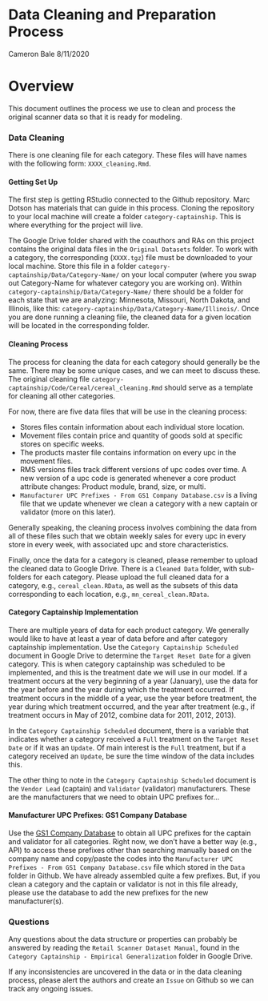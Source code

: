 Data Cleaning and Preparation Process
================
Cameron Bale
8/11/2020

# Overview

This document outlines the process we use to clean and process the
original scanner data so that it is ready for modeling.

### Data Cleaning

There is one cleaning file for each category. These files will have
names with the following form: `XXXX_cleaning.Rmd`.

#### Getting Set Up

The first step is getting RStudio connected to the Github repository.
Marc Dotson has materials that can guide in this process. Cloning the
repository to your local machine will create a folder
`category-captainship`. This is where everything for the project will
live.

The Google Drive folder shared with the coauthors and RAs on this
project contains the original data files in the `Original Datasets`
folder. To work with a category, the corresponding (`XXXX.tgz`) file
must be downloaded to your local machine. Store this file in a folder
`category-captainship/Data/Category-Name/` on your local computer (where
you swap out Category-Name for whatever category you are working on).
Within `category-captainship/Data/Category-Name/` there should be a
folder for each state that we are analyzing: Minnesota, Missouri, North
Dakota, and Illinois, like this:
`category-captainship/Data/Category-Name/Illinois/`. Once you are done
running a cleaning file, the cleaned data for a given location will be
located in the corresponding folder.  

#### Cleaning Process

The process for cleaning the data for each category should generally be
the same. There may be some unique cases, and we can meet to discuss
these. The original cleaning file
`category-captainship/Code/Cereal/cereal_cleaning.Rmd` should serve as a
template for cleaning all other categories.

For now, there are five data files that will be use in the cleaning
process:

  - Stores files contain information about each individual store
    location.
  - Movement files contain price and quantity of goods sold at specific
    stores on specific weeks.
  - The products master file contains information on every upc in the
    movement files.
  - RMS versions files track different versions of upc codes over time.
    A new version of a upc code is generated whenever a core product
    attribute changes: Product module, brand, size, or multi.
  - `Manufacturer UPC Prefixes - From GS1 Company Database.csv` is a
    living file that we update whenever we clean a category with a new
    captain or validator (more on this later).

Generally speaking, the cleaning process involves combining the data
from all of these files such that we obtain weekly sales for every upc
in every store in every week, with associated upc and store
characteristics.

Finally, once the data for a category is cleaned, please remember to
upload the cleaned data to Google Drive. There is a `Cleaned Data`
folder, with sub-folders for each category. Please upload the full
cleaned data for a category, e.g., `cereal_clean.RData`, as well as the
subsets of this data corresponding to each location, e.g.,
`mn_cereal_clean.RData`.

#### Category Captainship Implementation

There are multiple years of data for each product category. We generally
would like to have at least a year of data before and after category
captainship implementation. Use the `Category Captainship Scheduled`
document in Google Drive to determine the `Target Reset Date` for a
given category. This is when category captainship was scheduled to be
implemented, and this is the treatment date we will use in our model. If
a treatment occurs at the very beginning of a year (January), use the
data for the year before and the year during which the treatment
occurred. If treatment occurs in the middle of a year, use the year
before treatment, the year during which treatment occurred, and the year
after treatment (e.g., if treatment occurs in May of 2012, combine data
for 2011, 2012, 2013).

In the `Category Captainship Scheduled` document, there is a variable
that indicates whether a category received a `Full` treatment on the
`Target Reset Date` or if it was an `Update`. Of main interest is the
`Full` treatment, but if a category received an `Update`, be sure the
time window of the data includes this.

The other thing to note in the `Category Captainship Scheduled` document
is the `Vendor Lead` (captain) and `Validator` (validator)
manufacturers. These are the manufacturers that we need to obtain UPC
prefixes for…

#### Manufacturer UPC Prefixes: GS1 Company Database

Use the [GS1 Company
Database](https://www.gs1us.org/tools/gs1-company-database-gepir) to
obtain all UPC prefixes for the captain and validator for all
categories. Right now, we don’t have a better way (e.g., API) to access
these prefixes other than searching manually based on the company name
and copy/paste the codes into the `Manufacturer UPC Prefixes - From GS1
Company Database.csv` file which  stored in the `Data` folder in Github.
We have already assembled quite a few prefixes. But, if you clean a
category and the captain or validator is not in this file already,
please use the database to add the new prefixes for the new
manufacturer(s).

### Questions

Any questions about the data structure or properties can probably be
answered by reading the `Retail Scanner Dataset Manual`, found in the
`Category Captainship - Empirical Generalization` folder in Google
Drive.

If any inconsistencies are uncovered in the data or in the data cleaning
process, please alert the authors and create an `Issue` on Github so we
can track any ongoing issues.
